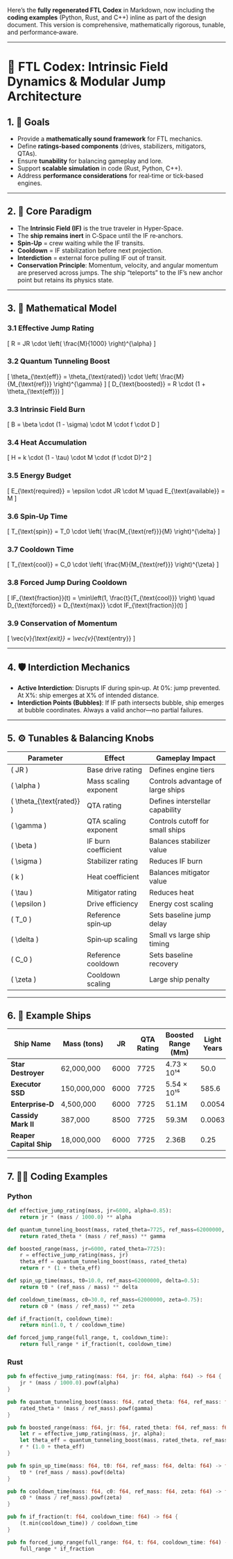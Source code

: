 Here’s the **fully regenerated FTL Codex** in Markdown, now including the **coding examples** (Python, Rust, and C++) inline as part of the design document. This version is comprehensive, mathematically rigorous, tunable, and performance‑aware.

---

# 📘 FTL Codex: Intrinsic Field Dynamics & Modular Jump Architecture

## 1. 🎯 Goals

- Provide a **mathematically sound framework** for FTL mechanics.  
- Define **ratings‑based components** (drives, stabilizers, mitigators, QTAs).  
- Ensure **tunability** for balancing gameplay and lore.  
- Support **scalable simulation** in code (Rust, Python, C++).  
- Address **performance considerations** for real‑time or tick‑based engines.  

---

## 2. 🌌 Core Paradigm

- The **Intrinsic Field (IF)** is the true traveler in Hyper‑Space.  
- The **ship remains inert** in C‑Space until the IF re‑anchors.  
- **Spin‑Up** = crew waiting while the IF transits.  
- **Cooldown** = IF stabilization before next projection.  
- **Interdiction** = external force pulling IF out of transit.  
- **Conservation Principle**: Momentum, velocity, and angular momentum are preserved across jumps. The ship “teleports” to the IF’s new anchor point but retains its physics state.

---

## 3. 📐 Mathematical Model

### 3.1 Effective Jump Rating
\[
R = JR \cdot \left( \frac{M}{1000} \right)^{\alpha}
\]

### 3.2 Quantum Tunneling Boost
\[
\theta_{\text{eff}} = \theta_{\text{rated}} \cdot \left( \frac{M}{M_{\text{ref}}} \right)^{\gamma}
\]
\[
D_{\text{boosted}} = R \cdot (1 + \theta_{\text{eff}})
\]

### 3.3 Intrinsic Field Burn
\[
B = \beta \cdot (1 - \sigma) \cdot M \cdot f \cdot D
\]

### 3.4 Heat Accumulation
\[
H = k \cdot (1 - \tau) \cdot M \cdot (f \cdot D)^2
\]

### 3.5 Energy Budget
\[
E_{\text{required}} = \epsilon \cdot JR \cdot M
\quad
E_{\text{available}} = M
\]

### 3.6 Spin‑Up Time
\[
T_{\text{spin}} = T_0 \cdot \left( \frac{M_{\text{ref}}}{M} \right)^{\delta}
\]

### 3.7 Cooldown Time
\[
T_{\text{cool}} = C_0 \cdot \left( \frac{M}{M_{\text{ref}}} \right)^{\zeta}
\]

### 3.8 Forced Jump During Cooldown
\[
IF_{\text{fraction}}(t) = \min\left(1, \frac{t}{T_{\text{cool}}} \right)
\quad
D_{\text{forced}} = D_{\text{max}} \cdot IF_{\text{fraction}}(t)
\]

### 3.9 Conservation of Momentum
\[
\vec{v}_{\text{exit}} = \vec{v}_{\text{entry}}
\]

---

## 4. 🛡️ Interdiction Mechanics

- **Active Interdiction**: Disrupts IF during spin‑up. At 0%: jump prevented. At X%: ship emerges at X% of intended distance.  
- **Interdiction Points (Bubbles)**: If IF path intersects bubble, ship emerges at bubble coordinates. Always a valid anchor—no partial failures.  

---

## 5. ⚙️ Tunables & Balancing Knobs

| Parameter | Effect | Gameplay Impact |
|-----------|--------|-----------------|
| \( JR \) | Base drive rating | Defines engine tiers |
| \( \alpha \) | Mass scaling exponent | Controls advantage of large ships |
| \( \theta_{\text{rated}} \) | QTA rating | Defines interstellar capability |
| \( \gamma \) | QTA scaling exponent | Controls cutoff for small ships |
| \( \beta \) | IF burn coefficient | Balances stabilizer value |
| \( \sigma \) | Stabilizer rating | Reduces IF burn |
| \( k \) | Heat coefficient | Balances mitigator value |
| \( \tau \) | Mitigator rating | Reduces heat |
| \( \epsilon \) | Drive efficiency | Energy cost scaling |
| \( T_0 \) | Reference spin‑up | Sets baseline jump delay |
| \( \delta \) | Spin‑up scaling | Small vs large ship timing |
| \( C_0 \) | Reference cooldown | Sets baseline recovery |
| \( \zeta \) | Cooldown scaling | Large ship penalty |

---

## 6. 🚀 Example Ships

| Ship Name               | Mass (tons)     | JR   | QTA Rating | Boosted Range (Mm) | Light Years | Spin‑Up (s) | Cooldown (s) |
|--------------------------|-----------------|------|-------------|---------------------|-------------|--------------|---------------|
| **Star Destroyer**       | 62,000,000      | 6000 | 7725        | 4.73 × 10¹⁴         | 50.0        | 10.0         | 30.0          |
| **Executor SSD**         | 150,000,000     | 6000 | 7725        | 5.54 × 10¹⁵         | 585.6       | 6.4          | 59.3          |
| **Enterprise‑D**         | 4,500,000       | 6000 | 7725        | 51.1M               | 0.0054      | 127.0        | 1.9           |
| **Cassidy Mark II**      | 387,000         | 8500 | 7725        | 59.3M               | 0.0063      | 127.0        | 1.9           |
| **Reaper Capital Ship**  | 18,000,000      | 6000 | 7725        | 2.36B               | 0.25        | 19.0         | 13.6          |

---

## 7. 🧑‍💻 Coding Examples

### Python

```python
def effective_jump_rating(mass, jr=6000, alpha=0.85):
    return jr * (mass / 1000.0) ** alpha

def quantum_tunneling_boost(mass, rated_theta=7725, ref_mass=62000000, gamma=2.0):
    return rated_theta * (mass / ref_mass) ** gamma

def boosted_range(mass, jr=6000, rated_theta=7725):
    r = effective_jump_rating(mass, jr)
    theta_eff = quantum_tunneling_boost(mass, rated_theta)
    return r * (1 + theta_eff)

def spin_up_time(mass, t0=10.0, ref_mass=62000000, delta=0.5):
    return t0 * (ref_mass / mass) ** delta

def cooldown_time(mass, c0=30.0, ref_mass=62000000, zeta=0.75):
    return c0 * (mass / ref_mass) ** zeta

def if_fraction(t, cooldown_time):
    return min(1.0, t / cooldown_time)

def forced_jump_range(full_range, t, cooldown_time):
    return full_range * if_fraction(t, cooldown_time)
```

### Rust

```rust
pub fn effective_jump_rating(mass: f64, jr: f64, alpha: f64) -> f64 {
    jr * (mass / 1000.0).powf(alpha)
}

pub fn quantum_tunneling_boost(mass: f64, rated_theta: f64, ref_mass: f64, gamma: f64) -> f64 {
    rated_theta * (mass / ref_mass).powf(gamma)
}

pub fn boosted_range(mass: f64, jr: f64, rated_theta: f64, ref_mass: f64, alpha: f64, gamma: f64) -> f64 {
    let r = effective_jump_rating(mass, jr, alpha);
    let theta_eff = quantum_tunneling_boost(mass, rated_theta, ref_mass, gamma);
    r * (1.0 + theta_eff)
}

pub fn spin_up_time(mass: f64, t0: f64, ref_mass: f64, delta: f64) -> f64 {
    t0 * (ref_mass / mass).powf(delta)
}

pub fn cooldown_time(mass: f64, c0: f64, ref_mass: f64, zeta: f64) -> f64 {
    c0 * (mass / ref_mass).powf(zeta)
}

pub fn if_fraction(t: f64, cooldown_time: f64) -> f64 {
    (t.min(cooldown_time)) / cooldown_time
}

pub fn forced_jump_range(full_range: f64, t: f64, cooldown_time: f64) -> f64 {
    full_range * if_fraction
